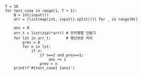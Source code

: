     T = 10
    for test_case in range(1, T + 1):
        N = int(input())
        arr = [list(map(int, input().split())) for _ in range(N)]

        ans = 0
        arr_t = list(zip(*arr)) # 전치행렬 만들기
        for lst in arr_t:       # 행단위로 처리
            prev = 0
            for n in lst:
                if n:
                    if n==2 and prev==1:
                        ans += 1
                    prev = n
        print(f'#{test_case} {ans}')